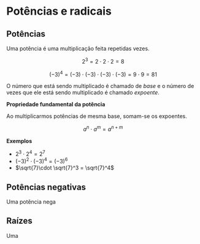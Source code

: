 # Potências e radicais

## Potências

Uma potência é uma multiplicação feita repetidas vezes.

$$2^3 = 2\cdot 2 \cdot 2 = 8$$

$$(-3)^4 = (-3)\cdot (-3)\cdot (-3)\cdot  (-3) = 9\cdot 9  = 81$$

O número que está sendo multiplicado é chamado de _base_ e o número de vezes que ele está sendo multiplicado é chamado _expoente_.

**Propriedade fundamental da potência**

Ao multiplicarmos potências de mesma base, somam-se os expoentes. 

$$a^n\cdot a^m = a^{n+m}$$

**Exemplos**

- $2^3\cdot 2^4 = 2^7$
- $(-3)^2\cdot (-3)^4 = (-3)^6$
- $\sqrt{7}\cdot \sqrt{7}^3 = \sqrt{7}^4$

## Potências negativas

Uma potência nega

## Raízes 

Uma 